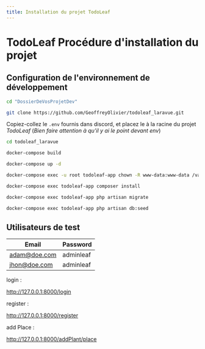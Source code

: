```yaml
---
title: Installation du projet TodoLeaf
---
```


# TodoLeaf Procédure d'installation du projet

## Configuration de l'environnement de développement

```bash title="Naviguez dans le dossier de vos projets de développement"
cd "DossierDeVosProjetDev"
```

```bash title="Téléchargez le projet _TodoLeaf_ dans un nouveau dossier **todoleaf_laravue**"
git clone https://github.com/GeoffreyOlivier/todoleaf_laravue.git
```

Copiez-collez le `.env` fournis dans discord, et placez le à la racine du projet  _TodoLeaf_ (_Bien faire attention à qu'il y ai le point devant env_)

```bash title="Déplacez-vous dans le répertoire racine du projet _TodoLeaf_"
cd todoleaf_laravue
```

```bash	title="Lancez la construction des images pour les services définis dans votre fichier docker-compose.yml"
docker-compose build
```

```bash title="Démarrez les conteneurs en arrière-plan, incluant Laravel, Nginx, et MySQL"
docker-compose up -d
```

```bash title="Définissez les permissions des fichiers inclus dans le conteneur _todoleaf-app_"
docker-compose exec -u root todoleaf-app chown -R www-data:www-data /var/www
```

```bash title="Installez les dépendances PHP nécessaires pour Laravel"
docker-compose exec todoleaf-app composer install
```

```bash title="Créez les tables nécessaires dans le conteneur MySQL pour votre application Laravel"
docker-compose exec todoleaf-app php artisan migrate
```

```bash title="Création de données de test"
docker-compose exec todoleaf-app php artisan db:seed
```

## Utilisateurs de test

| Email        | Password  |
|--------------|-----------|
| adam@doe.com | adminleaf |
| jhon@doe.com | adminleaf |


login :

http://127.0.0.1:8000/login

register :

http://127.0.0.1:8000/register

add Place :

http://127.0.0.1:8000/addPlant/place